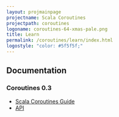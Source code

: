 ```yaml
---
layout: projmainpage
projectname: Scala Coroutines
projectpath: coroutines
logoname: coroutines-64-xmas-pale.png
title: Learn
permalink: /coroutines/learn/index.html
logostyle: "color: #5f5f5f;"
---
```



## Documentation

### Coroutines 0.3

- [Scala Coroutines Guide](/coroutines/docs/0.3/)
- [API](http://storm-enroute.com/apidocs/coroutines/0.3/api/)
